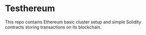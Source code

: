 # Testhereum

This repo contains Ethereum basic cluster setup and simple Solidity contracts storing transactions on its blockchain.
